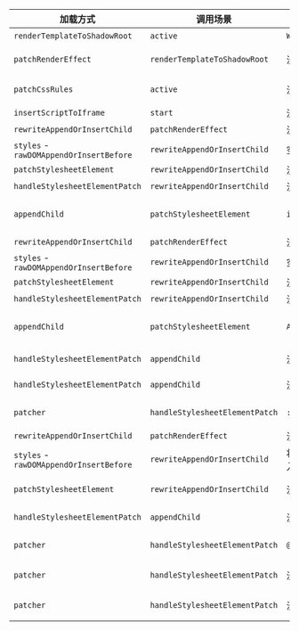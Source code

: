 | 加载方式                                | 调用场景                       | 加载样式                     | 说明                                                                           |
| --------------------------------------- | ------------------------------ | ---------------------------- | ------------------------------------------------------------------------------ |
| `renderTemplateToShadowRoot`            | `active`                       | `WUJIE_SHADE_STYLE`          | 用于撑开应用                                                                   |
| `patchRenderEffect`                     | `renderTemplateToShadowRoot`   | 没有                         | 不加载样式，只重写 `Dom` 写入操作，为动态加载样式做准备                        |
| `patchCssRules`                         | `active`                       | 没有                         | 静态样式中没有匹配到，等待 `script` 注入后动态渲染样式                         |
| `insertScriptToIframe`                  | `start`                        | 没有                         | 注入 `script` 渲染应用                                                         |
| `rewriteAppendOrInsertChild`            | `patchRenderEffect`            | 没有                         | 劫持 `Dom` 写入                                                                |
| `styles` - `rawDOMAppendOrInsertBefore` | `rewriteAppendOrInsertChild`   | 空的 `style` 元素            | 来自 `React` 应用添加                                                          |
| `patchStylesheetElement`                | `rewriteAppendOrInsertChild`   | 没有                         | 劫持 `style` 写入操作                                                          |
| `handleStylesheetElementPatch`          | `rewriteAppendOrInsertChild`   | 没有                         | `style` 内容为空，跳过不处理                                                   |
| `appendChild`                           | `patchStylesheetElement`       | `index.css`                  | 将样式内容注入 `style` 元素，添加一个微任务执行 `handleStylesheetElementPatch` |
| `rewriteAppendOrInsertChild`            | `patchRenderEffect`            | 没有                         | 劫持 `Dom` 写入                                                                |
| `styles` - `rawDOMAppendOrInsertBefore` | `rewriteAppendOrInsertChild`   | 空的 `style` 元素            | 来自 `React` 应用添加                                                          |
| `patchStylesheetElement`                | `rewriteAppendOrInsertChild`   | 没有                         | 劫持 `style` 写入操作                                                          |
| `handleStylesheetElementPatch`          | `rewriteAppendOrInsertChild`   | 没有                         | `style` 内容为空，跳过不处理                                                   |
| `appendChild`                           | `patchStylesheetElement`       | `App.css`                    | 将样式内容注入 `style` 元素，添加一个微任务执行 `handleStylesheetElementPatch` |
| `handleStylesheetElementPatch`          | `appendChild`                  | 没有                         | `index.css` 打补丁，发起宏任务 `patcher`                                       |
| `handleStylesheetElementPatch`          | `appendChild`                  | 没有                         | `App.css` 打补丁，发起宏任务 `patcher`                                         |
| `patcher`                               | `handleStylesheetElementPatch` | `:host`                      | 从 `index.css` 中提取 `:host`，通过 `appendChild` 插入容器 `head`              |
| `rewriteAppendOrInsertChild`            | `patchRenderEffect`            | 没有                         | 劫持 `Dom` 写入                                                                |
| `styles` - `rawDOMAppendOrInsertBefore` | `rewriteAppendOrInsertChild`   | 将提取的 `:host` 插入 `head` | 由于 `head` 的写入被重写，所以 `:host` 也被拦截                                |
| `patchStylesheetElement`                | `rewriteAppendOrInsertChild`   | 没有                         | 拦截 `style` 属性，但 `:host` 无需再操作                                       |
| `handleStylesheetElementPatch`          | `appendChild`                  | 没有                         | `:host` 打补丁，发起宏任务 `patcher`                                           |
| `patcher`                               | `handleStylesheetElementPatch` | `@font-face`                 | 从 `index.css` 中提取 `@font-face` 插入 `shadowRoot.host`                      |
| `patcher`                               | `handleStylesheetElementPatch` | 没有                         | `App.css` 中没有提取到样式需要打补丁                                           |
| `patcher`                               | `handleStylesheetElementPatch` | 没有                         | `:host` 中没有提取到样式需要打补丁                                             |
